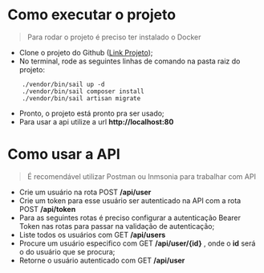# Como executar o projeto

> Para rodar o projeto é preciso ter instalado o Docker

- Clone o projeto do Github ([Link Projeto](https://github.com/LuisGustavoBlockNienkotter/liberfly-test));
- No terminal, rode as seguintes linhas de comando na pasta raiz do projeto:
```
    ./vendor/bin/sail up -d
    ./vendor/bin/sail composer install
    ./vendor/bin/sail artisan migrate
```
- Pronto, o projeto está pronto pra ser usado;
- Para usar a api utilize a url **http://localhost:80**

# Como usar a API

> É recomendável utilizar Postman ou Inmsonia para trabalhar com API

- Crie um usuário na rota  POST **/api/user**
- Crie um token para esse usuário ser autenticado na API com a rota POST **/api/token**
- Para as seguintes rotas é preciso configurar a autenticação Bearer Token nas rotas para passar na validação de autenticação;
- Liste todos os usuários com GET **/api/users**
- Procure um usuário especifico com GET **/api/user/{id}** , onde o **id** será o do usuário que se procura;
- Retorne o usuário autenticado com GET **/api/user**
